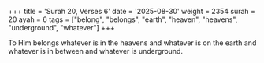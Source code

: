 +++
title = 'Surah 20, Verses 6'
date = '2025-08-30'
weight = 2354
surah = 20
ayah = 6
tags = ["belong", "belongs", "earth", "heaven", "heavens", "underground", "whatever"]
+++

To Him belongs whatever is in the heavens and whatever is on the earth and whatever is in between and whatever is underground.